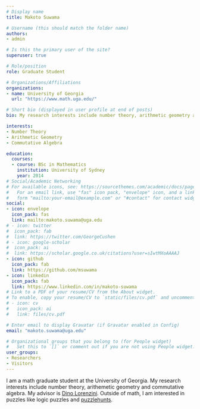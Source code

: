 ```yaml
---
# Display name
title: Makoto Suwama

# Username (this should match the folder name)
authors:
- admin

# Is this the primary user of the site?
superuser: true

# Role/position
role: Graduate Student

# Organizations/Affiliations
organizations:
- name: University of Georgia
  url: "https://www.math.uga.edu/"

# Short bio (displayed in user profile at end of posts)
bio: My research interests include number theory, arithmetic geometry and commutative algebra.

interests:
- Number Theory
- Arithmetic Geometry
- Commutative Algebra

education:
  courses:
  - course: BSc in Mathematics
    institution: University of Sydney
    year: 2014	
# Social/Academic Networking
# For available icons, see: https://sourcethemes.com/academic/docs/page-builder/#icons
#   For an email link, use "fas" icon pack, "envelope" icon, and a link in the
#   form "mailto:your-email@example.com" or "#contact" for contact widget.
social:
- icon: envelope
  icon_pack: fas
  link: mailto:makoto.suwama@uga.edu
# - icon: twitter
#  icon_pack: fab
#  link: https://twitter.com/GeorgeCushen
# - icon: google-scholar
#  icon_pack: ai
#  link: https://scholar.google.co.uk/citations?user=sIwtMXoAAAAJ
- icon: github
  icon_pack: fab
  link: https://github.com/msuwama
- icon: linkedin
  icon_pack: fab
  link: https://www.linkedin.com/in/makoto-suwama
# Link to a PDF of your resume/CV from the About widget.
# To enable, copy your resume/CV to `static/files/cv.pdf` and uncomment the lines below.
# - icon: cv
#   icon_pack: ai
#   link: files/cv.pdf

# Enter email to display Gravatar (if Gravatar enabled in Config)
email: "makoto.suwama@uga.edu"

# Organizational groups that you belong to (for People widget)
#   Set this to `[]` or comment out if you are not using People widget.
user_groups:
- Researchers
- Visitors
---
```


I am a math graduate student at the University of Georgia. My research interests include number theory, arithemetic geometry and commutative algebra. My advisor is [Dino Lorenzini](http://alpha.math.uga.edu/~lorenz/). Outside of math, I am interested in puzzles like logic puzzles and [puzzlehunts](https://en.wikipedia.org/wiki/Puzzlehunt).
